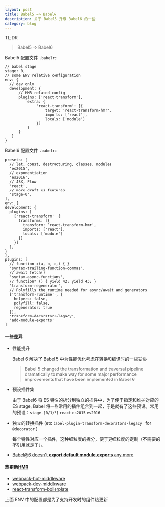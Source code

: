 ```yaml
---
layout: post
title: Babel5 => Babel6
description: 关于 Babel5 升级 Babel6 的一些
category: blog
---
```

TL;DR

> Babel5 => Babel6

Babel5 配置文件 `.babelrc`

```
// babel stage
stage: 0,
// some ENV relative configuration
env: {
  // dev only  
  development: {
      // HMR related config
      plugins: ['react-transform'],
          extra: {
              'react-transform': [{
                  target: 'react-transform-hmr',
                  imports: ['react'],
                  locals: ['module']
              }]
          }
      }
   }
}
```
Babel6 配置文件 `.babelrc`

```
presets: [
  // let, const, destructuring, classes, modules
  'es2015',
  // exponentiation
  'es2016',
  // JSX, Flow
  'react',
  // more draft es features
  'stage-0',
],
env: {
development: {
  plugins: [
    ['react-transform', {
      transforms: [{
        transform: ‘react-transform-hmr',
        imports: ['react'],
        locals: ['module']
      }]
    }]
  ],
}
},
plugins: [
  // function x(a, b, c,) { }
  'syntax-trailing-function-commas',
  // await fetch()
  'syntax-async-functions',
  // function* () { yield 42; yield 43; }
  'transform-regenerator',
  // Polyfills the runtime needed for async/await and generators
  ['transform-runtime'), {
    helpers: false,
    polyfill: false,
    regenerator: true
  }],
  'transform-decorators-legacy',
  'add-module-exports',
]
```

#### 一些差异
* 性能提升   

  Babel 6 解决了 Babel 5 中为性能优化考虑在转换和编译时的一些妥协

  > Babel 5 changed the transformation and traversal pipeline dramatically to make way for some major performance improvements that have been implemented in Babel 6

* 预设插件集    

  由于 Babel6 将 ES 特性的拆分到独立的插件中，为了便于指定和维护对应的 ES stage, Babel 将一些常用的插件组合到一起，于是就有了这些预设。常用的预设：`stage-[0/1/2]` `react` `es2015` `es2016` 

* 独立的转换插件 (etc `babel-plugin-transform-decorators-legacy `  for `@decorator` )  

  每个特性对应一个插件，这种细粒度的拆分，便于更细粒度的定制（不需要的不引用就是了）。

* [Babel@6 doesn't **export default module.exports** any more](https://github.com/59naga/babel-plugin-add-module-exports)

#### 热更新[HMR](http://webpack.github.io/docs/hot-module-replacement.html)

* [webpack-hot-middleware](https://github.com/webpack/webpack-dev-middleware)
* [webpack-dev-middleware](https://github.com/glenjamin/webpack-hot-middleware)
* [react-transform-boilerplate](https://github.com/gaearon/react-transform-boilerplate)

上面 ENV 中的配置都是为了支持开发时的组件热更新
